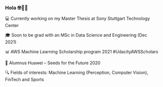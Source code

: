 <!--
**robertofranceschi/robertofranceschi** is a ✨ _special_ ✨ repository because its `README.md` (this file) appears on your GitHub profile.

Here are some ideas to get you started:

- 🔭 I’m currently working on ...
- 🌱 I’m currently learning ...
- 👯 I’m looking to collaborate on ...
- 🤔 I’m looking for help with ...
- 💬 Ask me about ...
- 📫 How to reach me: ...
- 😄 Pronouns: ...
- ⚡ Fun fact: ...
-->
### Hola 🤓👨‍💻

💻 Currently working on my Master Thesis at Sony Stuttgart Technology Center

🎓 Soon to be grad with an MSc in Data Science and Engineering (Dec 2021)

📊 AWS Machine Learning Scholarship program 2021 #UdacityAWSScholars

🌱 Alumnus Huawei – Seeds for the Future 2020

🔍 Fields of interests: Machine Learning (Perception, Computer Vision), FinTech and Sports


